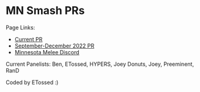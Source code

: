 # MN Smash PRs

Page Links:

- [Current PR](https://MNMelee.github.io/)
- [September-December 2022 PR](https://MNMelee.github.io/prev_rankings/2022_Third.html)
- [Minnesota Melee Discord](https://discord.gg/36rfGGm7)

Current Panelists: Ben, ETossed, HYPERS, Joey Donuts, Joey, Preeminent, RanD

Coded by ETossed :)